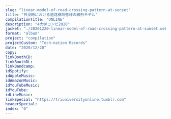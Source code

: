 ```yaml
---
slug: "linear-model-of-road-crossing-pattern-at-sunset"
title: "日没時における道路横断態様の線形モデル"
compilationTitle: "ONLINE"
description: "4大学コンピ2020"
jacket: "./20201220-linear-model-of-road-crossing-pattern-at-sunset.webp"
format: "album"
project: "compilation"
projectCustom: "Tech-nation Records"
date: "2020/12/20"
copy:
linkBoothCD:
linkBoothDL:
linkBandcamp:
idSpotify:
idAppleMusic:
idAmazonMusic:
idYouTubeMusic:
idYouTube:
idLineMusic:
linkSpecial: "https://triuniversityonline.tumblr.com"
headerSpecial:
index: "0"
---
```

